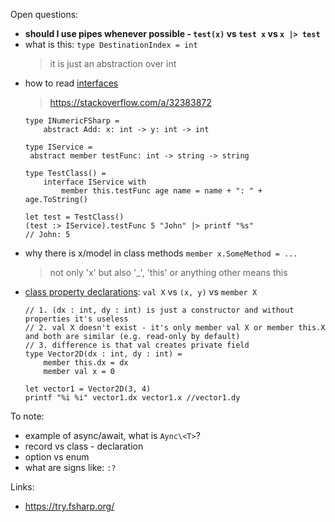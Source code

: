 Open questions:

- **should I use pipes whenever possible - `test(x)` vs `test x` vs `x |> test`**
- what is this: `type DestinationIndex = int`
  > it is just an abstraction over int
- how to read [interfaces](https://docs.microsoft.com/en-us/dotnet/fsharp/language-reference/interfaces)
  > https://stackoverflow.com/a/32383872
  ```
  type INumericFSharp =
      abstract Add: x: int -> y: int -> int
  ```
  ```f#
  type IService = 
   abstract member testFunc: int -> string -> string

  type TestClass() =
      interface IService with
          member this.testFunc age name = name + ": " + age.ToString() 
  
  let test = TestClass()
  (test :> IService).testFunc 5 "John" |> printf "%s"
  // John: 5
  ```
- why there is x/model in class methods `member x.SomeMethod = ...`
  > not only 'x' but also '\_', 'this' or anything other means this
- [class property declarations](https://stackoverflow.com/questions/24840948/when-should-i-use-let-member-val-and-member-this): `val X` vs `(x, y)` vs `member X`
  ```
  // 1. (dx : int, dy : int) is just a constructor and without properties it's useless
  // 2. val X doesn't exist - it's only member val X or member this.X and both are similar (e.g. read-only by default)
  // 3. difference is that val creates private field
  type Vector2D(dx : int, dy : int) =
      member this.dx = dx
      member val x = 0
  
  let vector1 = Vector2D(3, 4)
  printf "%i %i" vector1.dx vector1.x //vector1.dy
  ```
To note:

- example of async/await, what is `Aync\<T>`?
- record vs class - declaration
- option vs enum
- what are signs like: `:?`

Links:

- https://try.fsharp.org/
